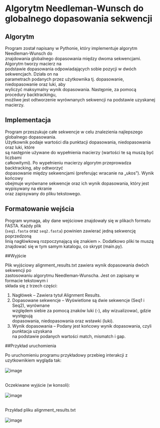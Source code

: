 # Algorytm Needleman-Wunsch do globalnego dopasowania sekwencji <br>

## Algorytm <br>

Program został napisany w Pythonie, który implementuje algorytm Needleman-Wunsch do <br> znajdowania globalnego dopasowania między dwoma sekwencjami. Algorytm tworzy macierz  na <br> podstawie dopasowania odpowiadających sobie pozycji w dwóch sekwencjach. Działa on na <br> parametrach podanych przez użytkownika tj. dopasowanie, niedopasowanie oraz luki, aby <br> wyliczyć maksymalny wynik dopasowania. Następnie, za pomocą procedury backtrackingu, <br> możliwe jest odtworzenie wyrównanych sekwencji na podstawie uzyskanej macierzy. <br>

## Implementacja <br>

Program przeszukuje całe sekwencje w celu znalezienia najlepszego globalnego dopasowania. <br> Użytkownik podaje wartości dla punktacji dopasowania, niedopasowania oraz luki, które <br> są następnie używane do wypełnienia macierzy (wartości te są muszą być liczbami <br> całkowitymi). Po wypełnieniu macierzy algorytm przeprowadza backtracking, aby odtworzyć <br> dopasowanie między sekwencjami (preferując wracanie na „ukos”). Wynik końcowy <br> obejmuje wyrównane sekwencje oraz ich wynik dopasowania, który jest wypisywany na ekranie <br> oraz zapisywany do pliku tekstowego. <br>

## Formatowanie wejścia <br>

Program wymaga, aby dane wejściowe znajdowały się w plikach formatu FASTA. Każdy plik <br> (`seq1.fasta` oraz `seq2.fasta`) powinien zawierać jedną sekwencję poprzedzoną <br> linią nagłówkową rozpoczynającą się znakiem `>`. Dodatkowo pliki te muszą <br> znajdować się w tym samym katalogu, co skrypt (main.py). <br> 

##Wyjście <br>

Plik wyjściowy alignment_results.txt zawiera wynik dopasowania dwóch sekwencji po <br> zastosowaniu algorytmu Needleman-Wunscha. Jest on zapisany w formacie tekstowym i <br> składa się z trzech części: <br>
1. Nagłówek – Zawiera tytuł Alignment Results. <br>
2. Dopasowane sekwencje – Wyświetlone są dwie sekwencje (Seq1 i Seq2), wyrównane <br> względem siebie za pomocą znaków luki (-), aby wizualizować, gdzie występują <br> dopasowania, niedopasowania oraz wstawki (luki). <br>
3. Wynik dopasowania – Podany jest końcowy wynik dopasowania, czyli punktacja uzyskana <br> na podstawie podanych wartości match, mismatch i gap. <br>

##Przykład uruchomienia <br>

Po uruchomieniu programu przykładowy przebieg interakcji z uzytkownikiem wygląda tak: <br> <br>
![image](https://github.com/user-attachments/assets/f271c743-a47b-4d91-8e83-4701fec0841b) <br> <br>

Oczekiwane wyjście (w konsoli): <br> <br>
![image](https://github.com/user-attachments/assets/7e236b61-8723-4ecd-ad07-7406423f2284) <br> <br>

Przykład pliku alignment_results.txt <br> <br>
![image](https://github.com/user-attachments/assets/6f033342-2dd7-4d2b-b7a5-66ac45c7b395)










